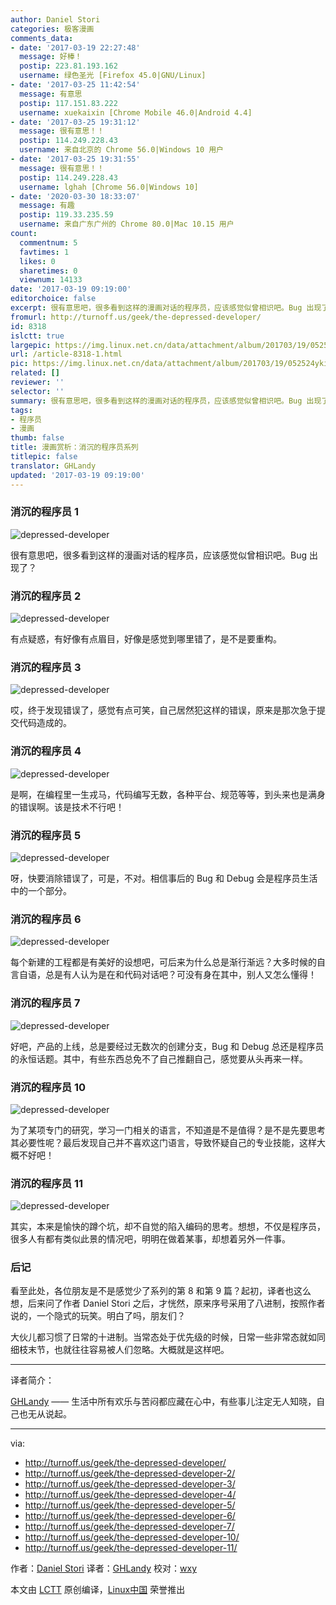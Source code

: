 ```yaml
---
author: Daniel Stori
categories: 极客漫画
comments_data:
- date: '2017-03-19 22:27:48'
  message: 好棒！
  postip: 223.81.193.162
  username: 绿色圣光 [Firefox 45.0|GNU/Linux]
- date: '2017-03-25 11:42:54'
  message: 有意思
  postip: 117.151.83.222
  username: xuekaixin [Chrome Mobile 46.0|Android 4.4]
- date: '2017-03-25 19:31:12'
  message: 很有意思！！
  postip: 114.249.228.43
  username: 来自北京的 Chrome 56.0|Windows 10 用户
- date: '2017-03-25 19:31:55'
  message: 很有意思！！
  postip: 114.249.228.43
  username: lghah [Chrome 56.0|Windows 10]
- date: '2020-03-30 18:33:07'
  message: 有趣
  postip: 119.33.235.59
  username: 来自广东广州的 Chrome 80.0|Mac 10.15 用户
count:
  commentnum: 5
  favtimes: 1
  likes: 0
  sharetimes: 0
  viewnum: 14133
date: '2017-03-19 09:19:00'
editorchoice: false
excerpt: 很有意思吧，很多看到这样的漫画对话的程序员，应该感觉似曾相识吧。Bug 出现了？
fromurl: http://turnoff.us/geek/the-depressed-developer/
id: 8318
islctt: true
largepic: https://img.linux.net.cn/data/attachment/album/201703/19/052524yki0zivq50rbvrbo.png.large.jpg
url: /article-8318-1.html
pic: https://img.linux.net.cn/data/attachment/album/201703/19/052524yki0zivq50rbvrbo.png.thumb.jpg
related: []
reviewer: ''
selector: ''
summary: 很有意思吧，很多看到这样的漫画对话的程序员，应该感觉似曾相识吧。Bug 出现了？
tags:
- 程序员
- 漫画
thumb: false
title: 漫画赏析：消沉的程序员系列
titlepic: false
translator: GHLandy
updated: '2017-03-19 09:19:00'
---
```


### 消沉的程序员 1


![depressed-developer](/data/attachment/album/201703/19/052524yki0zivq50rbvrbo.png)


很有意思吧，很多看到这样的漫画对话的程序员，应该感觉似曾相识吧。Bug 出现了？


### 消沉的程序员 2


![depressed-developer](/data/attachment/album/201703/19/052525l5qo0hip0t0fep0h.png)


有点疑惑，有好像有点眉目，好像是感觉到哪里错了，是不是要重构。


### 消沉的程序员 3


![depressed-developer](/data/attachment/album/201703/19/052526e6lkwgz3lb2odw06.png)


哎，终于发现错误了，感觉有点可笑，自己居然犯这样的错误，原来是那次急于提交代码造成的。


### 消沉的程序员 4


![depressed-developer](/data/attachment/album/201703/19/052528za66x8f5p8sx6sjo.png)


是啊，在编程里一生戎马，代码编写无数，各种平台、规范等等，到头来也是满身的错误啊。该是技术不行吧！


### 消沉的程序员 5


![depressed-developer](/data/attachment/album/201703/19/052529p0p27ton0m9n2693.png)


呀，快要消除错误了，可是，不对。相信事后的 Bug 和 Debug 会是程序员生活中的一个部分。


### 消沉的程序员 6


![depressed-developer](/data/attachment/album/201703/19/052532qfs14j27h7ossss5.png)


每个新建的工程都是有美好的设想吧，可后来为什么总是渐行渐远？大多时候的自言自语，总是有人认为是在和代码对话吧？可没有身在其中，别人又怎么懂得！


### 消沉的程序员 7


![depressed-developer](/data/attachment/album/201703/19/052534dp9p3l0n33znrn5b.png)


好吧，产品的上线，总是要经过无数次的创建分支，Bug 和 Debug 总还是程序员的永恒话题。其中，有些东西总免不了自己推翻自己，感觉要从头再来一样。


### 消沉的程序员 10


![depressed-developer](/data/attachment/album/201703/19/052536bvav5w7wv6raxxvr.png)


为了某项专门的研究，学习一门相关的语言，不知道是不是值得？是不是先要思考其必要性呢？最后发现自己并不喜欢这门语言，导致怀疑自己的专业技能，这样大概不好吧！


### 消沉的程序员 11


![depressed-developer](/data/attachment/album/201703/19/052538bnd3zdln04ubl335.png)


其实，本来是愉快的蹲个坑，却不自觉的陷入编码的思考。想想，不仅是程序员，很多人有都有类似此景的情况吧，明明在做着某事，却想着另外一件事。


### 后记


看至此处，各位朋友是不是感觉少了系列的第 8 和第 9 篇？起初，译者也这么想，后来问了作者 Daniel Stori 之后，才恍然，原来序号采用了八进制，按照作者说的，一个隐式的玩笑。明白了吗，朋友们？


大伙儿都习惯了日常的十进制。当常态处于优先级的时候，日常一些非常态就如同细枝末节，也就往往容易被人们忽略。大概就是这样吧。




---


译者简介：


[GHLandy](http://GHLandy.com) —— 生活中所有欢乐与苦闷都应藏在心中，有些事儿注定无人知晓，自己也无从说起。




---


via:


* <http://turnoff.us/geek/the-depressed-developer/>
* <http://turnoff.us/geek/the-depressed-developer-2/>
* <http://turnoff.us/geek/the-depressed-developer-3/>
* <http://turnoff.us/geek/the-depressed-developer-4/>
* <http://turnoff.us/geek/the-depressed-developer-5/>
* <http://turnoff.us/geek/the-depressed-developer-6/>
* <http://turnoff.us/geek/the-depressed-developer-7/>
* <http://turnoff.us/geek/the-depressed-developer-10/>
* <http://turnoff.us/geek/the-depressed-developer-11/>


作者：[Daniel Stori](http://turnoff.us/about/) 译者：[GHLandy](https://github.com/GHLandy) 校对：[wxy](https://github.com/wxy)


本文由 [LCTT](https://github.com/LCTT/TranslateProject) 原创编译，[Linux中国](https://linux.cn/) 荣誉推出